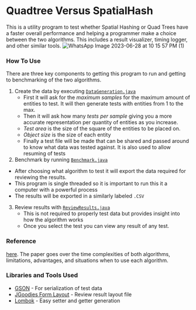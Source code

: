 # Quadtree Versus SpatialHash

This is a utility program to test whether Spatial Hashing or Quad Trees have a faster overall performance and helping a programmer make a choice between the two algorithms. This includes a result visualizer, timing logger, and other similar tools.
![WhatsApp Image 2023-06-28 at 10 15 57 PM (1)](https://github.com/Tejasri007/QUAD-TREES-VERSUS-SPATIAL-HASHING/assets/130212732/d186ee52-b06e-40ca-b766-d01e0543880b)


### How To Use

There are three key components to getting this program to run and getting to benchmarking of the two algorithms. 

1. Create the data by executing [`DataGeneration.java`](/src/org/dasd/ee/DataGeneration.java)
   - First it will ask for the *maximum samples* for the maximum amount of entities to test. It will then generate tests with entities from 1 to the max.
   - Then it will ask how many *tests per sample* giving you a more accurate representation per quantity  of entities as you increase. 
   - *Test area* is the size of the square of the entities to be placed on.
   - *Object size* is the size of each entity
   - Finally a test file will be made that can be shared and passed around to know what data was tested against. It is also used to allow resuming of tests
2.  Benchmark by running [`Benchmark.java`](/src/org/dasd/ee/Benchmark.java)
   - After choosing what algorithm to test it will export the data required for reviewing the results.
   - This program is single threaded so it is important to run this it a computer with a powerful process
   - The results will be exported in a similarly labeled `.CSV`
3. Review results with [`ReviewResults.java`](/src/org/dasd/ee/ReviewResults.java)
   - This is not required to properly test data but provides insight into how the algorithm works
   - Once you select the test you can view any result of any test.

### Reference
[here](https://brandonbarker.me/downloads/quadtree_spatialhash.pdf). The paper goes over the time complexities of both algorithms, limitations, advantages, and situations when to use each algorithm.

### Libraries and Tools Used

- [GSON](https://github.com/google/gson) - For serialization of test data
- [JGoodies Form Layout](http://www.jgoodies.com/freeware/libraries/forms/) - Review result layout file
- [Lombok](https://projectlombok.org/) - Easy setter and getter generation
